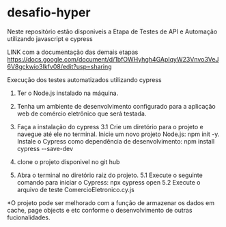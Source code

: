 # desafio-hyper

Neste repositório estão disponiveis a Etapa de Testes de API e Automação utilizando javascript e cypress

LINK com a documentação das demais etapas https://docs.google.com/document/d/1bfOWHyhgh4GApIqyW23Vnvo3VeJ6V8gckwio3Ikfv08/edit?usp=sharing

Execução dos testes automatizados utilizando cypress

1. Ter o Node.js instalado na máquina.

2. Tenha um ambiente de desenvolvimento configurado para a aplicação web de comércio eletrônico que será testada.

3. Faça a instalação do cypress
    3.1 Crie um diretório para o projeto e navegue até ele no terminal.
    Inicie um novo projeto Node.js: npm init -y.
    Instale o Cypress como dependência de desenvolvimento: npm install cypress --save-dev

4. clone o projeto disponivel no git hub

5. Abra o terminal no diretório raiz do projeto.
    5.1 Execute o seguinte comando para iniciar o Cypress: npx cypress open
    5.2 Execute o arquivo de teste ComercioEletronico.cy.js


*O projeto pode ser melhorado com a função de armazenar os dados em cache, page objects e etc conforme o desenvolvimento de outras fucionalidades. 

